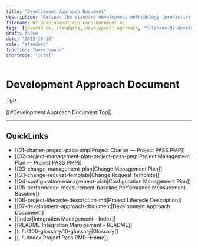 ```yaml
---
title: "Development Approach Document"
description: "Defines the standard development methodology (predictive, adaptive, or hybrid) selected for Project PASS PMP."
filename: 07-development-approach-document.md
tags: [governance, standards, development-approach, "filename:07-development-approach-document.md"]
draft: false
date: "2025-10-16"
role: "standard"
function: "governance"
shortcode: "[std]"
---
```

# Development Approach Document

TBP

[[#Development Approach Document|Top]]

---

## QuickLinks
- [[01-charter-project-pass-pmp|Project Charter — Project PASS PMP]]
- [[02-project-management-plan-project-pass-pmp|Project Management Plan — Project PASS PMP]]
- [[03-change-management-plan|Change Management Plan]]
- [[3.1-change-request-template|Change Request Template]]
- [[04-configuration-management-plan|Configuration Management Plan]]
- [[05-performance-measurement-baseline|Performance Measurement Baseline]]
- [[06-project-lifecycle-description-md|Project Lifecycle Description]]
- [[07-development-approach-document|Development Approach Document]]
- [[index|Integration Management – Index]]
- [[README|Integration Management – README]]
- [[../../400-glossary/10-glossary|Glossary]]
- [[../../index|Project Pass PMP -Home]]
